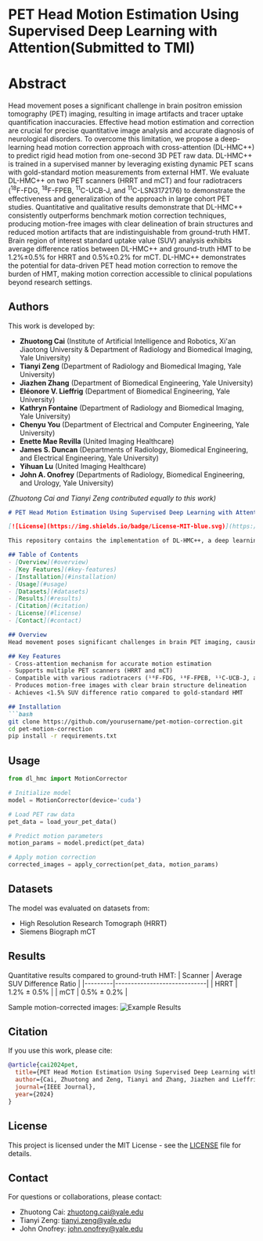 # PET Head Motion Estimation Using Supervised Deep Learning with Attention(Submitted to TMI)
# Abstract
Head movement poses a significant challenge in brain positron emission tomography (PET) imaging, resulting in image artifacts and tracer uptake quantification inaccuracies. Effective head motion estimation and correction are crucial for precise quantitative image analysis and accurate diagnosis of neurological disorders.
To overcome this limitation, we propose a deep-learning head motion correction approach with cross-attention (DL-HMC++) to predict rigid head motion from one-second 3D PET raw data.
DL-HMC++ is trained in a supervised manner by leveraging existing dynamic PET scans with gold-standard motion measurements from external HMT.
We evaluate DL-HMC++ on two PET scanners (HRRT and mCT) and four radiotracers ($^{18}$F-FDG, $^{18}$F-FPEB, $^{11}$C-UCB-J, and $^{11}$C-LSN3172176) to demonstrate the effectiveness and generalization of the approach in large cohort PET studies.
Quantitative and qualitative results demonstrate that DL-HMC++ consistently outperforms benchmark motion correction techniques, producing motion-free images with clear delineation of brain structures and reduced motion artifacts that are indistinguishable from ground-truth HMT.
Brain region of interest standard uptake value (SUV) analysis exhibits average difference ratios between DL-HMC++ and ground-truth HMT to be 1.2\%$\pm$0.5\% for HRRT and 0.5\%$\pm$0.2\% for mCT.
DL-HMC++ demonstrates the potential for data-driven PET head motion correction to remove the burden of HMT, making motion correction accessible to clinical populations beyond research settings.

## Authors
This work is developed by:

- **Zhuotong Cai** (Institute of Artificial Intelligence and Robotics, Xi'an Jiaotong University & Department of Radiology and Biomedical Imaging, Yale University)
- **Tianyi Zeng** (Department of Radiology and Biomedical Imaging, Yale University)
- **Jiazhen Zhang** (Department of Biomedical Engineering, Yale University)
- **Eléonore V. Lieffrig** (Department of Biomedical Engineering, Yale University)
- **Kathryn Fontaine** (Department of Radiology and Biomedical Imaging, Yale University)
- **Chenyu You** (Department of Electrical and Computer Engineering, Yale University)
- **Enette Mae Revilla** (United Imaging Healthcare)
- **James S. Duncan** (Departments of Radiology, Biomedical Engineering, and Electrical Engineering, Yale University)
- **Yihuan Lu** (United Imaging Healthcare)
- **John A. Onofrey** (Departments of Radiology, Biomedical Engineering, and Urology, Yale University)

*(Zhuotong Cai and Tianyi Zeng contributed equally to this work)*
```markdown
# PET Head Motion Estimation Using Supervised Deep Learning with Attention

[![License](https://img.shields.io/badge/License-MIT-blue.svg)](https://opensource.org/licenses/MIT)

This repository contains the implementation of DL-HMC++, a deep learning approach for head motion correction in PET imaging using cross-attention mechanisms.

## Table of Contents
- [Overview](#overview)
- [Key Features](#key-features)
- [Installation](#installation)
- [Usage](#usage)
- [Datasets](#datasets)
- [Results](#results)
- [Citation](#citation)
- [License](#license)
- [Contact](#contact)

## Overview
Head movement poses significant challenges in brain PET imaging, causing artifacts and quantification inaccuracies. While hardware-based motion tracking (HMT) has limited clinical applicability, our DL-HMC++ model predicts rigid head motion from 1-second 3D PET raw data using a supervised deep learning approach with cross-attention mechanisms.

## Key Features
- Cross-attention mechanism for accurate motion estimation
- Supports multiple PET scanners (HRRT and mCT)
- Compatible with various radiotracers (¹⁸F-FDG, ¹⁸F-FPEB, ¹¹C-UCB-J, and ¹¹C-LSN3172176)
- Produces motion-free images with clear brain structure delineation
- Achieves <1.5% SUV difference ratio compared to gold-standard HMT

## Installation
```bash
git clone https://github.com/yourusername/pet-motion-correction.git
cd pet-motion-correction
pip install -r requirements.txt
```

## Usage
```python
from dl_hmc import MotionCorrector

# Initialize model
model = MotionCorrector(device='cuda')

# Load PET raw data
pet_data = load_your_pet_data()

# Predict motion parameters
motion_params = model.predict(pet_data)

# Apply motion correction
corrected_images = apply_correction(pet_data, motion_params)
```

## Datasets
The model was evaluated on datasets from:
- High Resolution Research Tomograph (HRRT)
- Siemens Biograph mCT

## Results
Quantitative results compared to ground-truth HMT:
| Scanner | Average SUV Difference Ratio |
|---------|-----------------------------|
| HRRT    | 1.2% ± 0.5%                 |
| mCT     | 0.5% ± 0.2%                 |

Sample motion-corrected images:
![Example Results](docs/images/results_sample.png)

## Citation
If you use this work, please cite:
```bibtex
@article{cai2024pet,
  title={PET Head Motion Estimation Using Supervised Deep Learning with Attention},
  author={Cai, Zhuotong and Zeng, Tianyi and Zhang, Jiazhen and Lieffrig, Eléonore V and Fontaine, Kathryn and You, Chenyu and Revilla, Enette Mae and Duncan, James S and Lu, Yihuan and Onofrey, John A},
  journal={IEEE Journal},
  year={2024}
}
```

## License
This project is licensed under the MIT License - see the [LICENSE](LICENSE) file for details.

## Contact
For questions or collaborations, please contact:
- Zhuotong Cai: zhuotong.cai@yale.edu
- Tianyi Zeng: tianyi.zeng@yale.edu
- John Onofrey: john.onofrey@yale.edu
```
